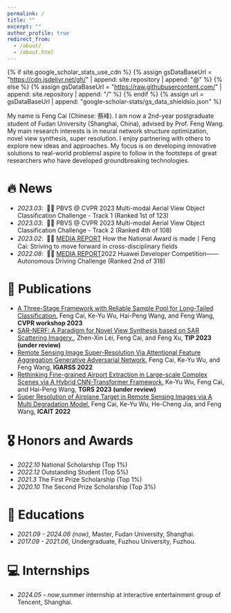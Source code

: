 ```yaml
---
permalink: /
title: ""
excerpt: ""
author_profile: true
redirect_from: 
  - /about/
  - /about.html
---
```


{% if site.google_scholar_stats_use_cdn %}
{% assign gsDataBaseUrl = "https://cdn.jsdelivr.net/gh/" | append: site.repository | append: "@" %}
{% else %}
{% assign gsDataBaseUrl = "https://raw.githubusercontent.com/" | append: site.repository | append: "/" %}
{% endif %}
{% assign url = gsDataBaseUrl | append: "google-scholar-stats/gs_data_shieldsio.json" %}

<span class='anchor' id='about-me'></span>

My name is Feng Cai (Chinese: 蔡峰). I am now a 2nd-year postgraduate student of Fudan University (Shanghai, China), advised by Prof. Feng Wang. My main research interests is in neural network structure optimization, novel view synthesis, super resolution. I enjoy partnering with others to explore new ideas and approaches. My focus is on developing innovative solutions to real-world problemsI aspire to follow in the footsteps of great researchers who have developed groundbreaking technologies.


# 🔥 News
- *2023.03*: &nbsp;🎉🎉 PBVS @ CVPR 2023 Multi-modal Aerial View Object Classification Challenge - Track 1 (Ranked 1st of 123)
- *2023.03*: &nbsp;🎉🎉 PBVS @ CVPR 2023 Multi-modal Aerial View Object Classification Challenge - Track 2 (Ranked 4th of 108)
- *2023.02*: &nbsp;🎉🎉 [MEDIA REPORT](https://mp.weixin.qq.com/s/1wYjVXLSgCOOf-NfUIrglw) How the National Award is made丨Feng Cai: Striving to move forward in cross-disciplinary fields
- *2022.08*: &nbsp;🎉🎉 [MEDIA REPORT](https://mp.weixin.qq.com/s/Hc_G3Nfvb_J290zd81l5Hg)2022 Huawei Developer Competition——Autonomous Driving Challenge (Ranked 2nd of 318)

# 📝 Publications 

- [A Three-Stage Framework with Reliable Sample Pool for Long-Tailed Classification.](https://scholar.google.com/citations?user=Wq2aViYAAAAJ&hl=en) Feng Cai, Ke-Yu Wu, Hai-Peng Wang, and Feng Wang, **CVPR workshop 2023**
- [SAR-NERF: A Paradigm for Novel View Synthesis based on SAR Scattering Imagery.](https://scholar.google.com/citations?user=Wq2aViYAAAAJ&hl=en), Zhen-Xin Lei, Feng Cai, and Feng Xu, **TIP 2023 (under review)**
- [Remote Sensing Image Super-Resolution Via Attentional Feature Aggregation Generative Adversarial Network.](https://scholar.google.com/citations?user=Wq2aViYAAAAJ&hl=en) Feng Cai, Ke-Yu Wu, and Feng Wang, **IGARSS 2022**
- [Rethinking Fine-grained Airport Extraction in Large-scale Complex Scenes via A Hybrid CNN-Transformer Framework.](https://scholar.google.com/citations?user=Wq2aViYAAAAJ&hl=en) Ke-Yu Wu, Feng Cai, and Hai-Peng Wang, **TGRS 2023 (under review)**
- [Super Resolution of Airplane Target in Remote Sensing Images via A Multi Degradation Model.](https://scholar.google.com/citations?user=Wq2aViYAAAAJ&hl=en) Feng Cai, Ke-Yu Wu, He-Cheng Jia, and Feng Wang, **ICAIT 2022**

# 🎖 Honors and Awards
- *2022.10* National Scholarship (Top 1%)
- *2022.12* Outstanding Student (Top 5%)
- *2021.3* The First Prize Scholarship (Top 1%)
- *2020.10* The Second Prize Scholarship (Top 3%)

# 📖 Educations
- *2021.09 - 2024.06 (now)*, Master, Fudan University, Shanghai. 
- *2017.09 - 2021.06*, Undergraduate, Fuzhou University, Fuzhou. 

# 💻 Internships
- *2024.05 - now*,summer internship at interactive entertainment group of Tencent, Shanghai.

